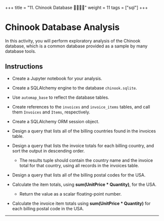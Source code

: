 +++
title = "11. Chinook Database 👩‍🎓👨‍🎓"
weight = 11
tags = ["sql"] 
+++

# Chinook Database Analysis

In this activity, you will perform exploratory analysis of the Chinook database, which is a common database provided as a sample by many database tools.

## Instructions

* Create a Jupyter notebook for your analysis.

* Create a SQLAlchemy engine to the database `chinook.sqlite`.

* Use `automap_base` to reflect the database tables.

* Create references to the `invoices` and `invoice_items` tables, and call them `Invoices` and `Items`, respectively.

* Create a SQLAlchemy ORM session object.

* Design a query that lists all of the billing countries found in the invoices table.

* Design a query that lists the invoice totals for each billing country, and sort the output in descending order.

    * The results tuple should contain the country name and the invoice total for that country, using all records in the invoices table.

* Design a query that lists all of the billing postal codes for the USA.

* Calculate the item totals, using **sum(UnitPrice \* Quantity)**, for the USA.

    * Return the value as a scalar floating-point number.

* Calculate the invoice item totals using **sum(UnitPrice \* Quantity)** for each billing postal code in the USA.

---